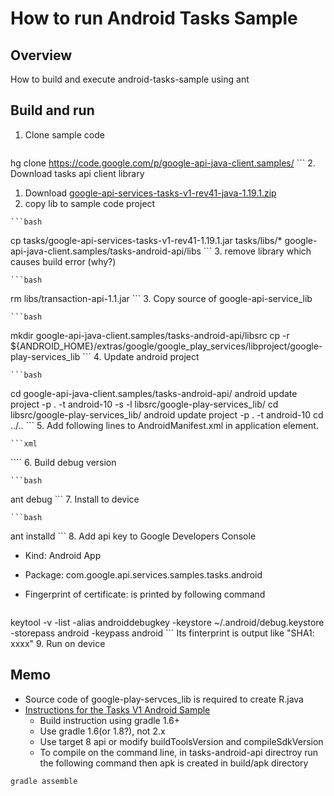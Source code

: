 How to run Android Tasks Sample
===============================
Overview
--------
How to build and execute android-tasks-sample using ant

Build and run
-------------
1. Clone sample code

    ```bash
hg clone https://code.google.com/p/google-api-java-client.samples/
    ```
2. Download tasks api client library
  1. Download [google-api-services-tasks-v1-rev41-java-1.19.1.zip](https://developers.google.com/resources/api-libraries/download/tasks/v1/java)
  2. copy lib to sample code project

    ```bash
cp tasks/google-api-services-tasks-v1-rev41-1.19.1.jar tasks/libs/* google-api-java-client.samples/tasks-android-api/libs
    ```
  3. remove library which causes build error (why?)

    ```bash
rm libs/transaction-api-1.1.jar
    ```
3. Copy source of google-api-service_lib

    ```bash
mkdir google-api-java-client.samples/tasks-android-api/libsrc
cp -r ${ANDROID_HOME}/extras/google/google_play_services/libproject/google-play-services_lib 
    ```
4. Update android project

    ```bash
cd google-api-java-client.samples/tasks-android-api/
android update project -p . -t android-10 -s -l libsrc/google-play-services_lib/
cd libsrc/google-play-services_lib/
android update project -p . -t android-10
cd ../..
    ```
5. Add following lines to AndroidManifest.xml in application element.

    ```xml
<meta-data android:name="com.google.android.gms.version" 
           android:value="@integer/google_play_services_version" />
    ````
6. Build debug version

    ```bash
ant debug
    ```
7. Install to device

    ```bash
ant installd
    ```
8. Add api key to Google Developers Console
* Kind: Android App
* Package: com.google.api.services.samples.tasks.android
* Fingerprint of certificate: is printed by following command

    ```bash
keytool -v -list -alias androiddebugkey -keystore ~/.android/debug.keystore -storepass android -keypass android
    ```
Its finterprint is output like "SHA1: xxxx"
9. Run on device

Memo
----
* Source code of google-play-servces_lib is required to create R.java
* [Instructions for the Tasks V1 Android Sample](http://samples.google-api-java-client.googlecode.com/hg/tasks-android-sample/instructions.html)
    * Build instruction using gradle 1.6+
    * Use gradle 1.6(or 1.8?), not 2.x
    * Use target 8 api or modify buildToolsVersion and compileSdkVersion
    * To compile on the command line, in tasks-android-api directroy run the following command then apk is created in build/apk directory

```bash
gradle assemble
```
